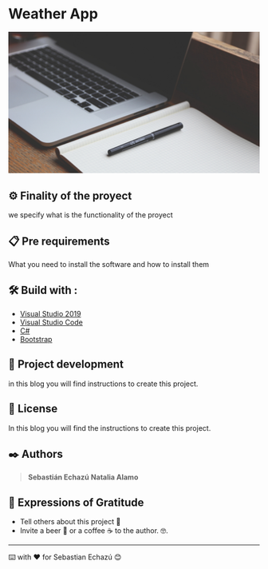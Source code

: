 # Weather App

![mini](mini.png)



## ⚙️ Finality of the proyect

we specify what is the functionality of the proyect



## 📋 Pre requirements

What you need to install the software and how to install them



## 🛠️ Build with :


* [Visual Studio 2019](https://visualstudio.microsoft.com/es/vs/) 
* [Visual Studio Code](https://code.visualstudio.com/)
* [C#](https://docs.microsoft.com/es-es/dotnet/csharp/tour-of-csharp/) 
* [Bootstrap](https://getbootstrap.com/) 


## 🔧 Project development 

in this blog you will find instructions to create this project.



## 📄 License

In this blog you will find the instructions to create this project.



## ✒️ Authors

> **Sebastián Echazú** 
> **Natalia Alamo**


## 🎁 Expressions of Gratitude 

* Tell others about this project 📢
* Invite a beer 🍺 or a coffee ☕ to the author.  🤓. 

---
⌨️ with ❤️ for Sebastian Echazú 😊

